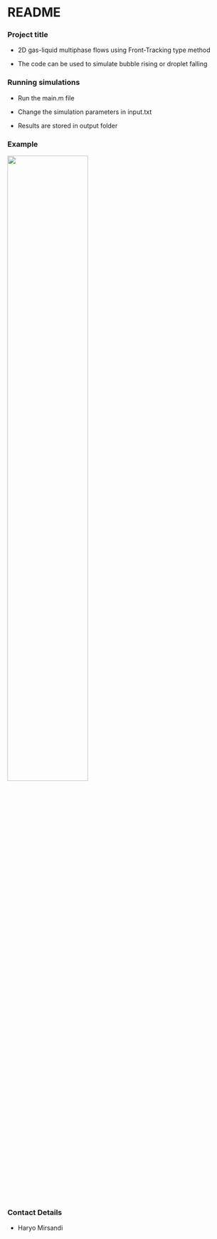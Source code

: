 # README #

### Project title ###

* 2D gas-liquid multiphase flows using Front-Tracking type method 

* The code can be used to simulate bubble rising or droplet falling

### Running simulations ###

* Run the main.m file

* Change the simulation parameters in input.txt

* Results are stored in output folder

### Example

<img src="https://user-images.githubusercontent.com/16385717/87855501-11e7f100-c919-11ea-990c-0f77ca185d2d.gif" width=60% height=60%> 

### Contact Details ###

* Haryo Mirsandi
